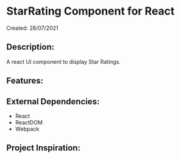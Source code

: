 # StarRating Component for React

Created: 28/07/2021

## Description: 

A react UI component to display Star Ratings.

## Features:

## External Dependencies:
- React
- ReactDOM
- Webpack

## Project Inspiration: